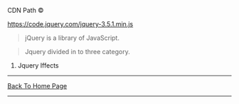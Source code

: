 
CDN Path &copy;

<a href="./">https://code.jquery.com/jquery-3.5.1.min.js</a>

> jQuery is a library of JavaScript.

>Jquery divided in to three category.
<ol>
  <li>Jquery Iffects</li>
  </ol>



<hr>
<a href="https://punitkatiyar.github.io/">Back To Home Page</a>
<hr>
